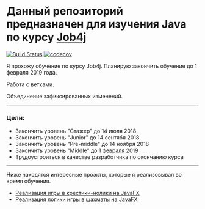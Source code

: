 # Данный репозиторий предназначен для изучения Java по курсу [Job4j](http://job4j.ru "http://job4j.ru")
[![Build Status](https://travis-ci.org/QmBo/job4j.svg?branch=master)](https://travis-ci.org/QmBo/job4j) [![codecov](https://codecov.io/gh/QmBo/job4j/branch/master/graph/badge.svg)](https://codecov.io/gh/QmBo/job4j)

Я прохожу обучение по курсу Job4j. Планирую закончить обучение до 1 февраля 2019 года.

Работа с ветками.

Объединение зафиксированных изменений.

***
### Цели:
* Закончить уровень "Стажер" до 14 июля 2018
* Закончить уровень "Junior" до 14 сентябя 2018
* Закончить уровень "Pre-middle" до 14 ноября 2018
* Закончить уровень "Middle" до 1 февраля 2019
* Трудоустроиться в качестве разработчика по окончанию курса
***


Ниже находятся интересные проэкты, которые я реализовывал во время обучения.

* [Реализация игры в крестики-нолики на JavaFX](https://github.com/QmBo/job4j/tree/master/chapter_001/src/main/java/ru/job4j/tictactoe)
* [Реализация логики игры в шахматы на JavaFX](https://github.com/QmBo/job4j/tree/master/chapter_002/src/main/java/ru/job4j/chess)